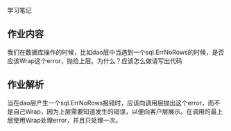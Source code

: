 学习笔记

## 作业内容
我们在数据库操作的时候，比如dao层中当遇到一个sql.ErrNoRows的时候，是否应该Wrap这个error，抛给上层。为什么？应该怎么做请写出代码

## 作业解析
当在dao层产生一个sql.ErrNoRows报错时，应该向调用层抛出这个error，而不是自己Wrap，因为上层需要知道发生的错误，以便向客户层展示。在调用的最上层使用Wrap处理error，并且只处理一次。